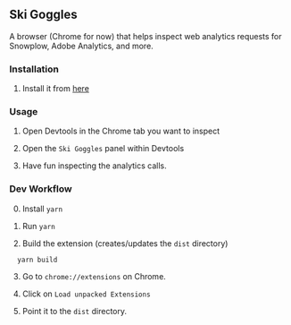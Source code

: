 ## Ski Goggles

A browser (Chrome for now) that helps inspect web analytics requests for Snowplow, Adobe Analytics, and more.

### Installation

1. Install it from [here](https://chrome.google.com/webstore/detail/ski-goggles/epjlgeofddfejkenffcddgcdnjkcanle)

### Usage

1. Open Devtools in the Chrome tab you want to inspect

2. Open the `Ski Goggles` panel within Devtools

3. Have fun inspecting the analytics calls.

### Dev Workflow

0. Install `yarn`

1. Run `yarn`

2. Build the extension (creates/updates the `dist` directory)

  ```
    yarn build
  ```

3. Go to `chrome://extensions` on Chrome.

4. Click on `Load unpacked Extensions`

5. Point it to the `dist` directory.
